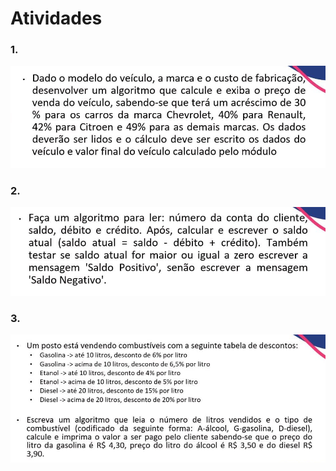 # Atividades
### 1.
![Imagem 1](Img/Ex1.png)
### 2. 
![Imagem 2](Img/Ex2.png)
### 3.
![Imagem 3](Img/Ex3.png)
